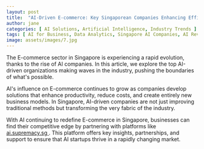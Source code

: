 ```yaml
---
layout: post
title:  "AI-Driven E-commerce: Key Singaporean Companies Enhancing Efficiency"
author: jane
categories: [ AI Solutions, Artificial Intelligence, Industry Trends ]
tags: [ AI for Business, Data Analytics, Singapore AI Companies, AI Revolution ]
image: assets/images/7.jpg
---
```


The E-commerce sector in Singapore is experiencing a rapid evolution, thanks to the rise of AI companies. In this article, we explore the top AI-driven organizations making waves in the industry, pushing the boundaries of what's possible.

AI's influence on E-commerce continues to grow as companies develop solutions that enhance productivity, reduce costs, and create entirely new business models. In Singapore, AI-driven companies are not just improving traditional methods but transforming the very fabric of the industry.

With AI continuing to redefine E-commerce in Singapore, businesses can find their competitive edge by partnering with platforms like <a href="https://ai.supremacy.sg" target="_blank"> ai.supremacy.sg </a>. This platform offers key insights, partnerships, and support to ensure that AI startups thrive in a rapidly changing market.
